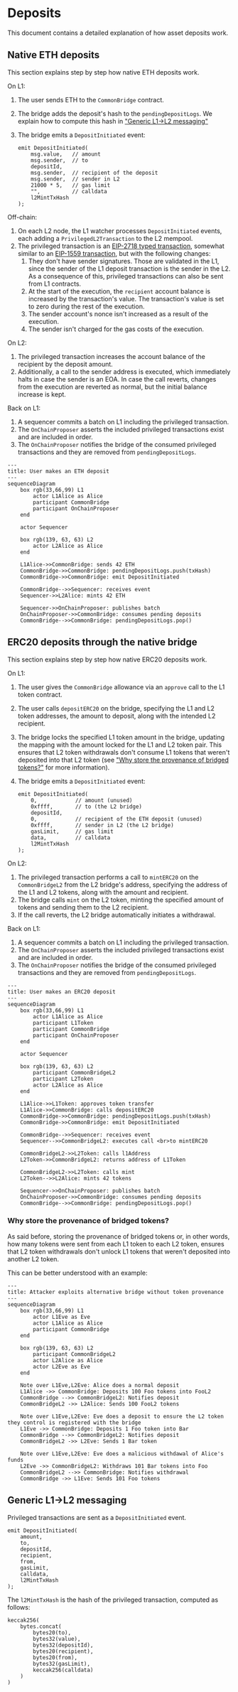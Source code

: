 # Deposits

This document contains a detailed explanation of how asset deposits work.

## Native ETH deposits

This section explains step by step how native ETH deposits work.

On L1:

1. The user sends ETH to the `CommonBridge` contract.
2. The bridge adds the deposit's hash to the `pendingDepositLogs`.
   We explain how to compute this hash in ["Generic L1->L2 messaging"](#generic-l1-l2-messaging)
3. The bridge emits a `DepositInitiated` event:

    ```solidity
    emit DepositInitiated(
        msg.value,   // amount
        msg.sender,  // to
        depositId,
        msg.sender,  // recipient of the deposit
        msg.sender,  // sender in L2
        21000 * 5,   // gas limit
        "",          // calldata
        l2MintTxHash
    );
    ```

Off-chain:

1. On each L2 node, the L1 watcher processes `DepositInitiated` events, each adding a `PrivilegedL2Transaction` to the L2 mempool.
2. The privileged transaction is an [EIP-2718 typed transaction](https://eips.ethereum.org/EIPS/eip-2718), somewhat similar to an [EIP-1559 transaction](https://eips.ethereum.org/EIPS/eip-1559), but with the following changes:
   1. They don't have sender signatures. Those are validated in the L1, since the sender of the L1 deposit transaction is the sender in the L2.
      As a consequence of this, privileged transactions can also be sent from L1 contracts.
   2. At the start of the execution, the `recipient` account balance is increased by the transaction's value. The transaction's value is set to zero during the rest of the execution.
   3. The sender account's nonce isn't increased as a result of the execution.
   4. The sender isn't charged for the gas costs of the execution.

On L2:

1. The privileged transaction increases the account balance of the recipient by the deposit amount.
2. Additionally, a call to the sender address is executed, which immediately halts in case the sender is an EOA.
   In case the call reverts, changes from the execution are reverted as normal, but the initial balance increase is kept.

Back on L1:

1. A sequencer commits a batch on L1 including the privileged transaction.
2. The `OnChainProposer` asserts the included privileged transactions exist and are included in order.
3. The `OnChainProposer` notifies the bridge of the consumed privileged transactions and they are removed from `pendingDepositLogs`.

```mermaid
---
title: User makes an ETH deposit
---
sequenceDiagram
    box rgb(33,66,99) L1
        actor L1Alice as Alice
        participant CommonBridge
        participant OnChainProposer
    end

    actor Sequencer

    box rgb(139, 63, 63) L2
        actor L2Alice as Alice
    end

    L1Alice->>CommonBridge: sends 42 ETH
    CommonBridge->>CommonBridge: pendingDepositLogs.push(txHash)
    CommonBridge->>CommonBridge: emit DepositInitiated

    CommonBridge-->>Sequencer: receives event
    Sequencer->>L2Alice: mints 42 ETH

    Sequencer->>OnChainProposer: publishes batch
    OnChainProposer->>CommonBridge: consumes pending deposits
    CommonBridge-->>CommonBridge: pendingDepositLogs.pop()
```

## ERC20 deposits through the native bridge

This section explains step by step how native ERC20 deposits work.

On L1:

1. The user gives the `CommonBridge` allowance via an `approve` call to the L1 token contract.
2. The user calls `depositERC20` on the bridge, specifying the L1 and L2 token addresses, the amount to deposit, along with the intended L2 recipient.
3. The bridge locks the specified L1 token amount in the bridge, updating the mapping with the amount locked for the L1 and L2 token pair.
   This ensures that L2 token withdrawals don't consume L1 tokens that weren't deposited into that L2 token (see ["Why store the provenance of bridged tokens?"](#why-store-the-provenance-of-bridged-tokens) for more information).
4. The bridge emits a `DepositInitiated` event:

    ```solidity
    emit DepositInitiated(
        0,            // amount (unused)
        0xffff,       // to (the L2 bridge)
        depositId,
        0,            // recipient of the ETH deposit (unused)
        0xffff,       // sender in L2 (the L2 bridge)
        gasLimit,     // gas limit
        data,         // calldata
        l2MintTxHash
    );
    ```

On L2:

1. The privileged transaction performs a call to `mintERC20` on the `CommonBridgeL2` from the L2 bridge's address, specifying the address of the L1 and L2 tokens, along with the amount and recipient.
2. The bridge calls `mint` on the L2 token, minting the specified amount of tokens and sending them to the L2 recipient.
3. If the call reverts, the L2 bridge automatically initiates a withdrawal.

Back on L1:

1. A sequencer commits a batch on L1 including the privileged transaction.
2. The `OnChainProposer` asserts the included privileged transactions exist and are included in order.
3. The `OnChainProposer` notifies the bridge of the consumed privileged transactions and they are removed from `pendingDepositLogs`.

```mermaid
---
title: User makes an ERC20 deposit
---
sequenceDiagram
    box rgb(33,66,99) L1
        actor L1Alice as Alice
        participant L1Token
        participant CommonBridge
        participant OnChainProposer
    end

    actor Sequencer

    box rgb(139, 63, 63) L2
        participant CommonBridgeL2
        participant L2Token
        actor L2Alice as Alice
    end

    L1Alice->>L1Token: approves token transfer
    L1Alice->>CommonBridge: calls depositERC20
    CommonBridge->>CommonBridge: pendingDepositLogs.push(txHash)
    CommonBridge->>CommonBridge: emit DepositInitiated

    CommonBridge-->>Sequencer: receives event
    Sequencer-->>CommonBridgeL2: executes call <br>to mintERC20

    CommonBridgeL2->>L2Token: calls l1Address
    L2Token->>CommonBridgeL2: returns address of L1Token

    CommonBridgeL2->>L2Token: calls mint
    L2Token-->>L2Alice: mints 42 tokens

    Sequencer->>OnChainProposer: publishes batch
    OnChainProposer->>CommonBridge: consumes pending deposits
    CommonBridge-->>CommonBridge: pendingDepositLogs.pop()
```

### Why store the provenance of bridged tokens?

As said before, storing the provenance of bridged tokens or, in other words, how many tokens were sent from each L1 token to each L2 token, ensures that L2 token withdrawals don't unlock L1 tokens that weren't deposited into another L2 token.

This can be better understood with an example:

```mermaid
---
title: Attacker exploits alternative bridge without token provenance
---
sequenceDiagram
    box rgb(33,66,99) L1
        actor L1Eve as Eve
        actor L1Alice as Alice
        participant CommonBridge
    end

    box rgb(139, 63, 63) L2
        participant CommonBridgeL2
        actor L2Alice as Alice
        actor L2Eve as Eve
    end

    Note over L1Eve,L2Eve: Alice does a normal deposit
    L1Alice ->> CommonBridge: Deposits 100 Foo tokens into FooL2
    CommonBridge -->> CommonBridgeL2: Notifies deposit
    CommonBridgeL2 ->> L2Alice: Sends 100 FooL2 tokens

    Note over L1Eve,L2Eve: Eve does a deposit to ensure the L2 token they control is registered with the bridge
    L1Eve ->> CommonBridge: Deposits 1 Foo token into Bar
    CommonBridge -->> CommonBridgeL2: Notifies deposit
    CommonBridgeL2 ->> L2Eve: Sends 1 Bar token

    Note over L1Eve,L2Eve: Eve does a malicious withdawal of Alice's funds
    L2Eve ->> CommonBridgeL2: Withdraws 101 Bar tokens into Foo
    CommonBridgeL2 -->> CommonBridge: Notifies withdrawal
    CommonBridge ->> L1Eve: Sends 101 Foo tokens
```

## Generic L1->L2 messaging

<!-- TODO: extend this version once we have generic L1->L2 messages -->

Privileged transactions are sent as a `DepositInitiated` event.

```solidity
emit DepositInitiated(
    amount,
    to,
    depositId,
    recipient,
    from,
    gasLimit,
    calldata,
    l2MintTxHash
);
```

The `l2MintTxHash` is the hash of the privileged transaction, computed as follows:

```solidity
keccak256(
    bytes.concat(
        bytes20(to),
        bytes32(value),
        bytes32(depositId),
        bytes20(recipient),
        bytes20(from),
        bytes32(gasLimit),
        keccak256(calldata)
    )
)
```
